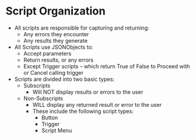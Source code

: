 # Script Organization

- All scripts are responsible for capturing and returning:
  - Any errors they encounter
  - Any results they generate
- All Scripts use JSONObjects to:
  - Accept parameters
  - Return results, or any errors
  - Except Trigger scripts – which return True of False to Proceed with or Cancel calling trigger
- Scripts are divided into two basic types:
  - Subscripts
    - Will NOT display results or errors to the user
  - Non-Subscripts 
    - WILL display any returned result or error to the user
    - These include the following script types:
      - Button
      - Trigger
      - Script Menu
